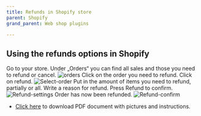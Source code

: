 ```yaml
---
title: Refunds in Shopify store
parent: Shopify
grand_parent: Web shop plugins

---
```


## Using the refunds options in Shopify
Go to your store.
Under „Orders“ you can find all sales and those you need to refund or cancel.
<img src="https://netgiro.github.io/images/1.png" alt="orders">
Click on the order you need to refund. Click on refund.
<img src="https://netgiro.github.io/images/2.png" alt="Select-order">
Put in the amount of items you need to refund, partially or all. Write a reason for refund. Press Refund to confirm.
<img src="https://netgiro.github.io/images/3.png" alt="Refund-settings">
Order has now been refunded.
<img src="https://netgiro.github.io/images/4.png" alt="Refund-confirm">
- [Click here](https://netgiro.github.io/documents/shopify-refunds.pdf) to download PDF document with pictures and instructions.
